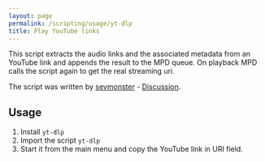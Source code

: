 ```yaml
---
layout: page
permalink: /scripting/usage/yt-dlp
title: Play YouTube links
---
```


This script extracts the audio links and the associated metadata from an YouTube link and appends the result to the MPD queue. On playback MPD calls the script again to get the real streaming uri.

The script was written by [sevmonster](https://github.com/sevmonster) - [Discussion](https://github.com/jcorporation/myMPD/discussions/1276).

## Usage

1. Install `yt-dlp`
2. Import the script `yt-dlp`
3. Start it from the main menu and copy the YouTube link in URI field.
